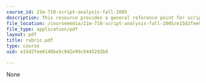 ```yaml
---
course_id: 21m-710-script-analysis-fall-2005
description: This resource provides a general reference point for script analysis.
file_location: /coursemedia/21m-710-script-analysis-fall-2005/e15d2fee0140be5c942e99c0445292b8_rubric.pdf
file_type: application/pdf
layout: pdf
title: rubric.pdf
type: course
uid: e15d2fee0140be5c942e99c0445292b8

---
```

None